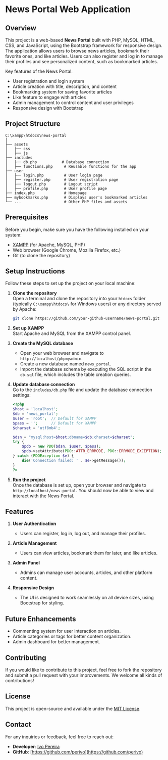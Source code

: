 
# News Portal Web Application

## Overview

This project is a web-based **News Portal** built with PHP, MySQL, HTML, CSS, and JavaScript, using the Bootstrap framework for responsive design. The application allows users to browse news articles, bookmark their favorite ones, and like articles. Users can also register and log in to manage their profiles and see personalized content, such as bookmarked articles.

Key features of the News Portal:
- User registration and login system
- Article creation with title, description, and content
- Bookmarking system for saving favorite articles
- Like feature to engage with articles
- Admin management to control content and user privileges
- Responsive design with Bootstrap

## Project Structure

```
C:\xampp\htdocs\news-portal
│
├── assets
│   ├── css
│   ├── js
├── includes
│   ├── db.php           # Database connection
│   ├── functions.php     # Reusable functions for the app
├── user
│   ├── login.php         # User login page
│   ├── register.php      # User registration page
│   ├── logout.php        # Logout script
│   ├── profile.php       # User profile page
├── index.php             # Homepage
├── mybookmarks.php       # Displays user's bookmarked articles
└── ...                   # Other PHP files and assets
```

## Prerequisites

Before you begin, make sure you have the following installed on your system:

- [XAMPP](https://www.apachefriends.org/index.html) (for Apache, MySQL, PHP)
- Web browser (Google Chrome, Mozilla Firefox, etc.)
- Git (to clone the repository)

## Setup Instructions

Follow these steps to set up the project on your local machine:

1. **Clone the repository**  
   Open a terminal and clone the repository into your `htdocs` folder (typically `C:\xampp\htdocs\` for Windows users) or any directory served by Apache:

   ```bash
   git clone https://github.com/your-github-username/news-portal.git
   ```

2. **Set up XAMPP**  
   Start Apache and MySQL from the XAMPP control panel.

3. **Create the MySQL database**  
   - Open your web browser and navigate to `http://localhost/phpmyadmin`.
   - Create a new database named `news_portal`.
   - Import the database schema by executing the SQL script in the `db.sql` file, which includes the table creation queries.

4. **Update database connection**  
   Go to the `includes/db.php` file and update the database connection settings:

   ```php
   <?php
   $host = 'localhost';
   $db = 'news_portal';
   $user = 'root';  // Default for XAMPP
   $pass = '';      // Default for XAMPP
   $charset = 'utf8mb4';

   $dsn = "mysql:host=$host;dbname=$db;charset=$charset";
   try {
       $pdo = new PDO($dsn, $user, $pass);
       $pdo->setAttribute(PDO::ATTR_ERRMODE, PDO::ERRMODE_EXCEPTION);
   } catch (PDOException $e) {
       die('Connection failed: ' . $e->getMessage());
   }
   ?>
   ```

5. **Run the project**  
   Once the database is set up, open your browser and navigate to `http://localhost/news-portal`. You should now be able to view and interact with the News Portal.

## Features

1. **User Authentication**
   - Users can register, log in, log out, and manage their profiles.

2. **Article Management**
   - Users can view articles, bookmark them for later, and like articles.

3. **Admin Panel**
   - Admins can manage user accounts, articles, and other platform content.

4. **Responsive Design**
   - The UI is designed to work seamlessly on all device sizes, using Bootstrap for styling.

## Future Enhancements

- Commenting system for user interaction on articles.
- Article categories or tags for better content organization.
- Admin dashboard for better management.

## Contributing

If you would like to contribute to this project, feel free to fork the repository and submit a pull request with your improvements. We welcome all kinds of contributions!

## License

This project is open-source and available under the [MIT License](https://opensource.org/licenses/MIT).

## Contact

For any inquiries or feedback, feel free to reach out:

- **Developer**: [Ivo Pereira](https://github.com/perivo)
- **GitHub**: [https://github.com/perivo](https://github.com/perivo)

